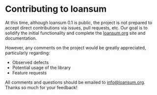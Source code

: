 # Contributing to loansum
At this time, although loansum 0.1 is public, the project
is not prepared to accept direct contributions via issues,
pull requests, etc. Our goal is to solidify the initial
functionality and complete the [loansum.org](https://loansum.org)
site and documentation.

However, any comments on the project would be
greatly appreciated, particularly regarding:
- Observed defects
- Potential usage of the library
- Feature requests

All comments and questions should be emailed to <info@loansum.org>. Thanks so much
for your feedback!
